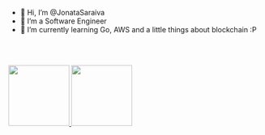 - 👋 Hi, I’m @JonataSaraiva
- 👀 I’m a Software Engineer 
- 🌱 I’m currently learning Go, AWS and a little things about blockchain :P

<br><br>
<div>
<a href="https://github.com/jonatasaraiva">
<img height="120em" src="https://github-readme-stats.vercel.app/api/top-langs/?username=jonatasaraiva&layout=compact&langs_count=7&theme=dracula"/>
<img height="120em" src="https://github-readme-stats.vercel.app/api?username=jonatasaraiva&show_icons=true&theme=dracula&include_all_commits=true&count_private=true"/>
</div>
